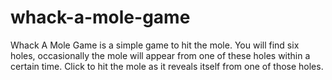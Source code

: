 # whack-a-mole-game

Whack A Mole Game is a simple game to hit the mole. You will find six holes, occasionally the mole will appear from one of these holes within a certain time. Click to hit the mole as it reveals itself from one of those holes.
